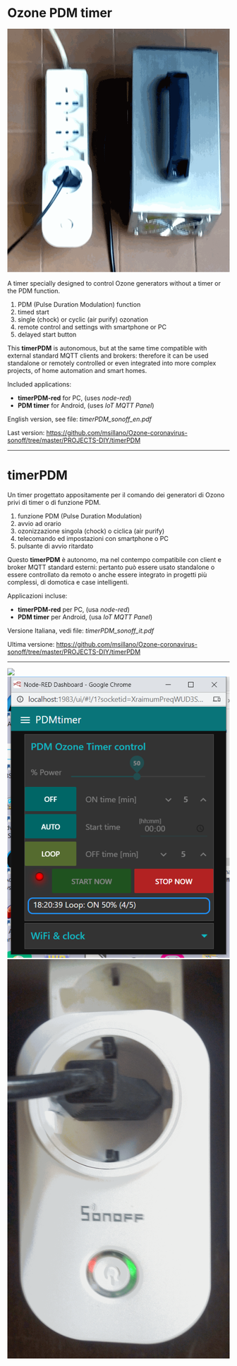 
# Ozone PDM timer
 ![](images/Timer-use.png)

A timer specially designed to control Ozone generators without a timer or the PDM function.

1. PDM (Pulse Duration Modulation) function
2. timed start
3. single (chock) or cyclic (air purify) ozonation
4. remote control and settings with smartphone or PC
5. delayed start button

 
This **timerPDM** is autonomous, but at the same time compatible with external standard MQTT clients and brokers: therefore it can be used standalone or remotely controlled or even integrated into more complex projects, of home automation and smart homes.

Included applications:

- **timerPDM-red** for PC, (uses *node-red*)
- **PDM timer** for Android, (uses *IoT MQTT Panel*)

English version, see file: *timerPDM_sonoff_en.pdf*

Last version: https://github.com/msillano/Ozone-coronavirus-sonoff/tree/master/PROJECTS-DIY/timerPDM

------------
# timerPDM
Un timer progettato appositamente per il comando dei generatori di Ozono privi di timer o di funzione PDM.

1. funzione PDM (Pulse Duration Modulation)
2. avvio ad orario 
3. ozonizzazione singola (chock) o ciclica (air purify)
4. telecomando ed impostazioni con smartphone o PC
5. pulsante di avvio ritardato

 
Questo **timerPDM**  è autonomo, ma nel contempo compatibile con client e broker MQTT standard esterni: pertanto può essere usato standalone o essere controllato da remoto o anche essere integrato in progetti più complessi, di domotica e case intelligenti.

Applicazioni incluse:

- **timerPDM-red** per PC, (usa *node-red*)
- **PDM timer** per Android, (usa *IoT MQTT Panel*)

Versione Italiana, vedi file: *timerPDM_sonoff_it.pdf*

Ultima versione: https://github.com/msillano/Ozone-coronavirus-sonoff/tree/master/PROJECTS-DIY/timerPDM

---------------------------------
![](images/Timer-Andriod.png) ![](images/Timer-node-red.png) ![](images/S20.png)
